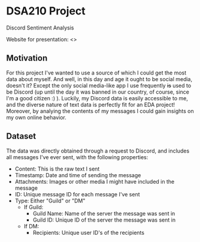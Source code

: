 # DSA210 Project
Discord Sentiment Analysis

Website for presentation: <>

## Motivation
For this project I've wanted to use a source of which I could get the most data about myself. And well, in this day and age it ought to be social media, doesn't it? Except the only social media-like app I use frequently ~~is~~ used to be Discord (up until the day it was banned in our country, of course, since I'm a good citizen :) ). Luckily, my Discord data is easily accessible to me, and the diverse nature of text data is perfectly fit for an EDA project! Moreover, by analying the contents of my messages I could gain insights on my own online behavior.

## Dataset
The data was directly obtained through a request to Discord, and includes all messages I've ever sent, with the following properties:
- Content: This is the raw text I sent
- Timestamp: Date and time of sending the message
- Attachments: Images or other media I might have included in the message
- ID: Unique message ID for each message I've sent
- Type: Either "Guild" or "DM"
  - If Guild:
    - Guild Name: Name of the server the message was sent in
    - Guild ID: Unique ID of the server the message was sent in
  - If DM:
    - Recipients: Unique user ID's of the recipients



